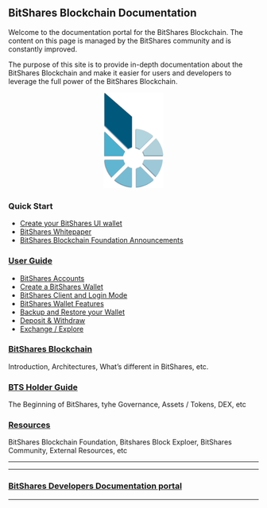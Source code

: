 ## BitShares Blockchain Documentation


Welcome to the documentation portal for the BitShares Blockchain. The
content on this page is managed by the BitShares community and is
constantly improved.

The purpose of this site is to provide in-depth documentation about the
BitShares Blockchain and make it easier for users and developers to
leverage the full power of the BitShares Blockchain.


<p align="center">
  <img src="bbf/bitshares-logo.png" width="120" title="BitSfates">
</p>

### Quick Start

- [Create your BitShares UI wallet](/bbf/user_guide/create_account.md#create-an-account)
- [BitShares Whitepaper](http://www.bitshares.foundation/papers/BitSharesBlockchain.pdf)
- [BitShares Blockchain Foundation Announcements ](http://www.bitshares.foundation/)


### [User Guide](/bbf/user_guide#user-guide)
- [BitShares Accounts](/bbf/user_guide/accounts#bitshares-accounts)
- [Create a BitShares Wallet](/bbf/user_guide/create_account.md#create-a-bitshares-wallet)
- [BitShares Client and Login Mode](/bbf/user_guide/bitshares_client.md#bitshares-client-and-login-mode)
- [BitShares Wallet Features](/bbf/user_guide/wallet_options1.md#bitshares-wallet-features)
- [Backup and Restore your Wallet](/bbf/user_guide/backup_local_wallet.md#backups-and-restore-your-wallet)
- [Deposit & Withdraw](/bbf/user_guide#deposit--withdraw)
- [Exchange / Explore](/bbf/user_guide#exchange--explore)


### [BitShares Blockchain](/bbf/tech/Readme.md#the-bitshares-blockchain)
Introduction, Architectures, What’s different in BitShares, etc.

### [BTS Holder Guide](/bbf/bts_holder_guide#bts-holder-guide)
The Beginning of BitShares, tyhe Governance, Assets / Tokens, DEX, etc

### [Resources](/bbf/resources#resources)
BitShares Blockchain Foundation, Bitshares Block Exploer, BitShares Community, External Resources, etc

***
***

### [BitShares Developers Documentation portal](https://github.com/bitshares/dev.bitshares.works#bitshares-developers-documentation-portal)

***

